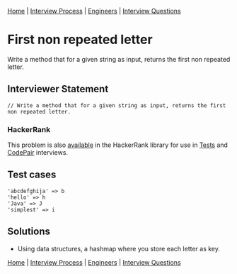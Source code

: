 [Home](../../../README.md) |
[Interview Process](../../README.md) |
[Engineers](../README.md) |
[Interview Questions](README.md)

# First non repeated letter

Write a method that for a given string as input, returns the first non repeated letter.

## Interviewer Statement
```
// Write a method that for a given string as input, returns the first non repeated letter.
```

### HackerRank
This problem is also
[available](https://www.hackerrank.com/x/library/personal/mine/coding/questions/289110/view)
in the HackerRank library for use in
[Tests](https://www.hackerrank.com/x/tests) and
[CodePair](https://www.hackerrank.com/x/interviews/mypads)
interviews.

## Test cases
```
'abcdefghija' => b
'hello' => h
'Java' => J
'simplest' => i
```

## Solutions
- Using data structures, a hashmap where you store each letter as key.

[Home](../../../README.md) |
[Interview Process](../../README.md) |
[Engineers](../README.md) |
[Interview Questions](README.md)
